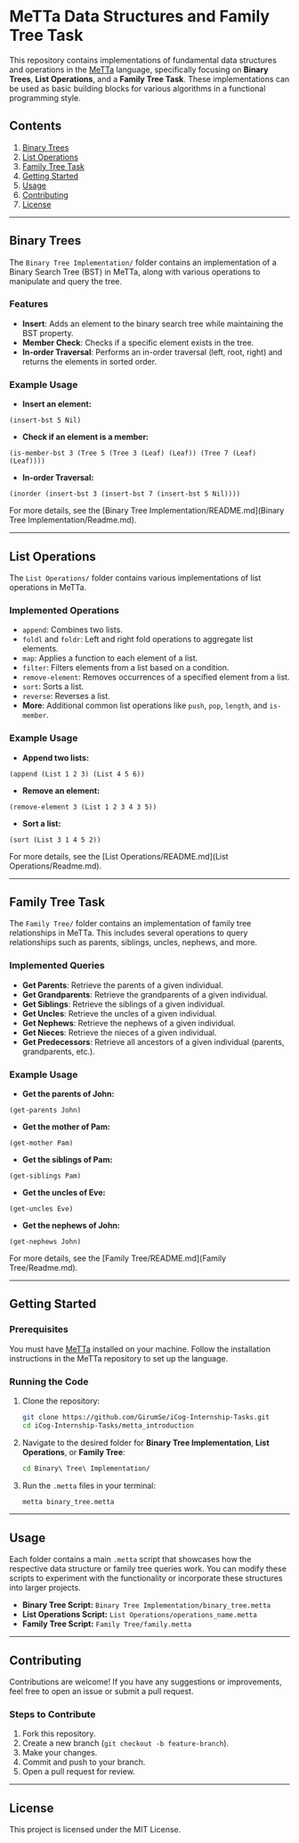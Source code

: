 # MeTTa Data Structures and Family Tree Task

This repository contains implementations of fundamental data structures and operations in the [MeTTa](https://github.com/trueagi-io/hyperon-experimental) language, specifically focusing on **Binary Trees**, **List Operations**, and a **Family Tree Task**. These implementations can be used as basic building blocks for various algorithms in a functional programming style.

## Contents

1. [Binary Trees](#binary-trees)
2. [List Operations](#list-operations)
3. [Family Tree Task](#family-tree-task)
4. [Getting Started](#getting-started)
5. [Usage](#usage)
6. [Contributing](#contributing)
7. [License](#license)

---

## Binary Trees

The `Binary Tree Implementation/` folder contains an implementation of a Binary Search Tree (BST) in MeTTa, along with various operations to manipulate and query the tree.

### Features

- **Insert**: Adds an element to the binary search tree while maintaining the BST property.
- **Member Check**: Checks if a specific element exists in the tree.
- **In-order Traversal**: Performs an in-order traversal (left, root, right) and returns the elements in sorted order.

### Example Usage

- **Insert an element:**

```metta
(insert-bst 5 Nil)
```

- **Check if an element is a member:**

```metta
(is-member-bst 3 (Tree 5 (Tree 3 (Leaf) (Leaf)) (Tree 7 (Leaf) (Leaf))))
```

- **In-order Traversal:**

```metta
(inorder (insert-bst 3 (insert-bst 7 (insert-bst 5 Nil))))
```

For more details, see the [Binary Tree Implementation/README.md](Binary Tree Implementation/Readme.md).

---

## List Operations

The `List Operations/` folder contains various implementations of list operations in MeTTa.

### Implemented Operations

- `append`: Combines two lists.
- `foldl` and `foldr`: Left and right fold operations to aggregate list elements.
- `map`: Applies a function to each element of a list.
- `filter`: Filters elements from a list based on a condition.
- `remove-element`: Removes occurrences of a specified element from a list.
- `sort`: Sorts a list.
- `reverse`: Reverses a list.
- **More**: Additional common list operations like `push`, `pop`, `length`, and `is-member`.

### Example Usage

- **Append two lists:**

```metta
(append (List 1 2 3) (List 4 5 6))
```

- **Remove an element:**

```metta
(remove-element 3 (List 1 2 3 4 3 5))
```

- **Sort a list:**

```metta
(sort (List 3 1 4 5 2))
```

For more details, see the [List Operations/README.md](List Operations/Readme.md).

---

## Family Tree Task

The `Family Tree/` folder contains an implementation of family tree relationships in MeTTa. This includes several operations to query relationships such as parents, siblings, uncles, nephews, and more.

### Implemented Queries

- **Get Parents**: Retrieve the parents of a given individual.
- **Get Grandparents**: Retrieve the grandparents of a given individual.
- **Get Siblings**: Retrieve the siblings of a given individual.
- **Get Uncles**: Retrieve the uncles of a given individual.
- **Get Nephews**: Retrieve the nephews of a given individual.
- **Get Nieces**: Retrieve the nieces of a given individual.
- **Get Predecessors**: Retrieve all ancestors of a given individual (parents, grandparents, etc.).

### Example Usage

- **Get the parents of John:**

```metta
(get-parents John)
```

- **Get the mother of Pam:**

```metta
(get-mother Pam)
```

- **Get the siblings of Pam:**

```metta
(get-siblings Pam)
```

- **Get the uncles of Eve:**

```metta
(get-uncles Eve)
```

- **Get the nephews of John:**

```metta
(get-nephews John)
```

For more details, see the [Family Tree/README.md](Family Tree/Readme.md).

---

## Getting Started

### Prerequisites

You must have [MeTTa](https://github.com/trueagi-io/hyperon-experimental) installed on your machine. Follow the installation instructions in the MeTTa repository to set up the language.

### Running the Code

1. Clone the repository:
   ```bash
   git clone https://github.com/GirumSe/iCog-Internship-Tasks.git
   cd iCog-Internship-Tasks/metta_introduction
   ```

2. Navigate to the desired folder for **Binary Tree Implementation**, **List Operations**, or **Family Tree**:
   ```bash
   cd Binary\ Tree\ Implementation/
   ```

3. Run the `.metta` files in your terminal:
   ```bash
   metta binary_tree.metta
   ```

---

## Usage

Each folder contains a main `.metta` script that showcases how the respective data structure or family tree queries work. You can modify these scripts to experiment with the functionality or incorporate these structures into larger projects.

- **Binary Tree Script:** `Binary Tree Implementation/binary_tree.metta`
- **List Operations Script:** `List Operations/operations_name.metta`
- **Family Tree Script:** `Family Tree/family.metta`

---

## Contributing

Contributions are welcome! If you have any suggestions or improvements, feel free to open an issue or submit a pull request.

### Steps to Contribute

1. Fork this repository.
2. Create a new branch (`git checkout -b feature-branch`).
3. Make your changes.
4. Commit and push to your branch.
5. Open a pull request for review.

---

## License

This project is licensed under the MIT License.